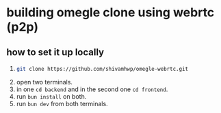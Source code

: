 # building omegle clone using webrtc (p2p)

## how to set it up locally 

1. ```bash
   git clone https://github.com/shivamhwp/omegle-webrtc.git
   ```
2. open two terminals.
4. in one `cd backend` and in the second one `cd frontend`.
5. run `bun install` on both.
6. run `bun dev` from both terminals. 
